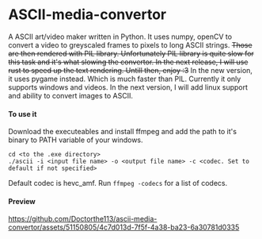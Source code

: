 ﻿# ASCII-media-convertor
A ASCII art/video maker written in Python. It uses numpy, openCV to convert a video to greyscaled frames to pixels to long ASCII strings. ~~Those are then rendered with PIL library. Unfortunately PIL library is quite slow for this task and it's what slowing the convertor. In the next release, I will use rust to speed up the text rendering. Untill then, enjoy :3~~
In the new version, it uses pygame instead. Which is much faster than PIL. Currently it only supports windows and videos. In the next version, I will add linux support and ability to convert images to ASCII.

#### To use it 
Download the executeables and install ffmpeg and add the path to it's binary to PATH variable of your windows.
```
cd <to the .exe directory>
./ascii -i <input file name> -o <output file name> -c <codec. Set to default if not specified>
```

Default codec is hevc_amf. Run `ffmpeg -codecs` for a list of codecs.

#### Preview
https://github.com/Doctorthe113/ascii-media-convertor/assets/51150805/4c7d013d-7f5f-4a38-ba23-6a30781d0335
